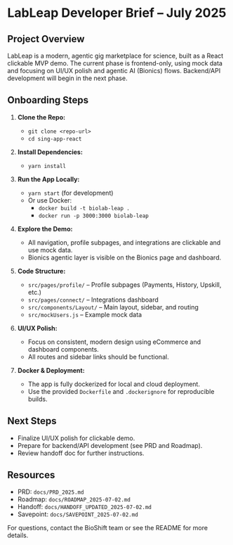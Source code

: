 # LabLeap Developer Brief – July 2025

## Project Overview

LabLeap is a modern, agentic gig marketplace for science, built as a React clickable MVP demo. The current phase is frontend-only, using mock data and focusing on UI/UX polish and agentic AI (Bionics) flows. Backend/API development will begin in the next phase.

## Onboarding Steps

1. **Clone the Repo:**
   - `git clone <repo-url>`
   - `cd sing-app-react`

2. **Install Dependencies:**
   - `yarn install`

3. **Run the App Locally:**
   - `yarn start` (for development)
   - Or use Docker:
     - `docker build -t biolab-leap .`
     - `docker run -p 3000:3000 biolab-leap`

4. **Explore the Demo:**
   - All navigation, profile subpages, and integrations are clickable and use mock data.
   - Bionics agentic layer is visible on the Bionics page and dashboard.

5. **Code Structure:**
   - `src/pages/profile/` – Profile subpages (Payments, History, Upskill, etc.)
   - `src/pages/connect/` – Integrations dashboard
   - `src/components/Layout/` – Main layout, sidebar, and routing
   - `src/mockUsers.js` – Example mock data

6. **UI/UX Polish:**
   - Focus on consistent, modern design using eCommerce and dashboard components.
   - All routes and sidebar links should be functional.

7. **Docker & Deployment:**
   - The app is fully dockerized for local and cloud deployment.
   - Use the provided `Dockerfile` and `.dockerignore` for reproducible builds.

## Next Steps

- Finalize UI/UX polish for clickable demo.
- Prepare for backend/API development (see PRD and Roadmap).
- Review handoff doc for further instructions.

## Resources

- PRD: `docs/PRD_2025.md`
- Roadmap: `docs/ROADMAP_2025-07-02.md`
- Handoff: `docs/HANDOFF_UPDATED_2025-07-02.md`
- Savepoint: `docs/SAVEPOINT_2025-07-02.md`

For questions, contact the BioShift team or see the README for more details.

